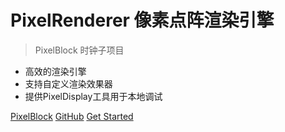 <!-- _coverpage.md -->

[comment]: <> (![logo]&#40;_media/icon.svg&#41;)

# PixelRenderer 像素点阵渲染引擎

> PixelBlock 时钟子项目

- 高效的渲染引擎
- 支持自定义渲染效果器
- 提供PixelDisplay工具用于本地调试

[PixelBlock](https://github.com/llllhy/PixelBlock/)
[GitHub](https://github.com/llllhy/PixelRenderer/)
[Get Started](#)